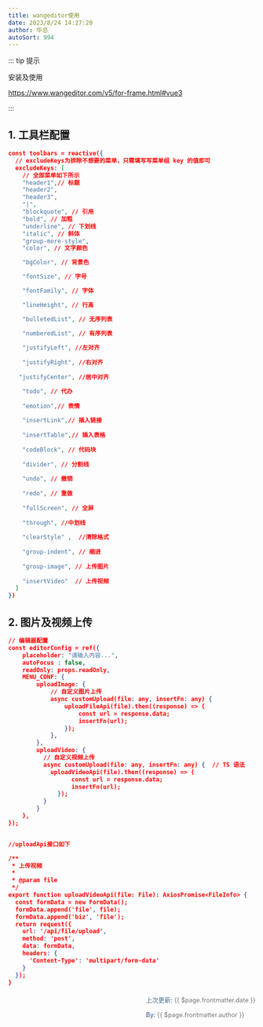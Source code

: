 ```yaml
---
title: wangeditor使用
date: 2023/8/24 14:27:20
author: 华总
autoSort: 994
---
```


::: tip 提示

 安装及使用

https://www.wangeditor.com/v5/for-frame.html#vue3

:::

## 1. 工具栏配置

```json
const toolbars = reactive({
  // excludeKeys为排除不想要的菜单，只需填写写菜单组 key 的值即可
  excludeKeys: [
    // 全部菜单如下所示
	"header1",// 标题
	"header2",
	"header3",
	"|",
	"blockquote", // 引用
	"bold", // 加粗
	"underline", // 下划线
	"italic", // 斜体
	"group-more-style",
	"color", // 文字颜色

	"bgColor", // 背景色

	"fontSize", // 字号

	"fontFamily", // 字体

	"lineHeight", // 行高

	"bulletedList", // 无序列表

	"numberedList", // 有序列表
	
	"justifyLeft", //左对齐
	
	"justifyRight", //右对齐
	
   "justifyCenter", //居中对齐

	"todo", // 代办
	
	"emotion",// 表情
	
	"insertLink",// 插入链接
	
	"insertTable",// 插入表格
	
	"codeBlock", // 代码块
	
	"divider", // 分割线
	
	"undo", // 撤销
	
	"redo", // 重做
	
	"fullScreen", // 全屏
	
	"through", //中划线
	
	"clearStyle" ,  //清除格式
	
	"group-indent", // 缩进
	
	"group-image", // 上传图片
	
	"insertVideo"  // 上传视频
  ]
})

```

## 2. 图片及视频上传

```json
// 编辑器配置
const editorConfig = ref({
	placeholder: "请输入内容...",
    autoFocus : false,
    readOnly: props.readOnly,
	MENU_CONF: {
		uploadImage: {
			// 自定义图片上传
			async customUpload(file: any, insertFn: any) {
				uploadFileApi(file).then((response) => {
					const url = response.data;
					insertFn(url);
				});
			},
		},
		uploadVideo: {
		  // 自定义视频上传
		  async customUpload(file: any, insertFn: any) {  // TS 语法
			uploadVideoApi(file).then((response) => {
				  const url = response.data;
				  insertFn(url);
			  });
		  }
		}
	},
});


//uploadApi接口如下

/**
 * 上传视频
 *
 * @param file
 */
export function uploadVideoApi(file: File): AxiosPromise<FileInfo> {
  const formData = new FormData();
  formData.append('file', file);
  formData.append('biz', 'file');
  return request({
	url: '/api/file/upload',
	method: 'post',
	data: formData,
	headers: {
	  'Content-Type': 'multipart/form-data'
	}
  });
}

```



<div style="float: right;font-size: .9em;line-height: 30px;">
  <span style="font-weight: 500;color: #4e6e8e;">上次更新: </span> 
  <span style="font-weight: 400; color: #767676;">{{ $page.frontmatter.date }}   </span>
  <div>
     <span style="font-weight: 500;color: #4e6e8e;">By: </span> 
     <span style="font-weight: 400; color: #767676;">{{ $page.frontmatter.author }}   </span>
  </div>
</div>
